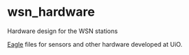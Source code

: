# wsn_hardware
Hardware design for the WSN stations

[Eagle](https://www.autodesk.com/products/eagle/overview) files for sensors and other hardware developed at UiO. 



